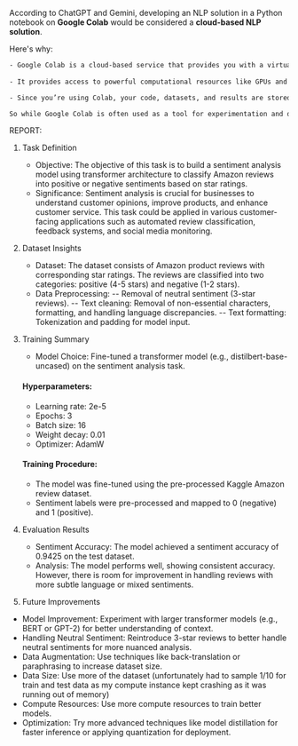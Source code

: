 According to ChatGPT and Gemini, developing an NLP solution in a Python notebook on **Google Colab** would be considered a **cloud-based NLP solution**.

Here's why:


```txt
- Google Colab is a cloud-based service that provides you with a virtual environment to run Python code, including for tasks like NLP. When you use Google Colab, your code is executed on Google's cloud infrastructure rather than on your local machine.
  
- It provides access to powerful computational resources like GPUs and TPUs, which can be useful for training large machine learning models, including those for NLP.

- Since you’re using Colab, your code, datasets, and results are stored in the cloud (Google Drive), and you can easily access your environment from any device with internet connectivity.

So while Google Colab is often used as a tool for experimentation and development, it enables you to build and run your NLP models in a cloud environment, making it a cloud-based solution for NLP development. However, in a production setting, if you were deploying an NLP model or API, you might opt for other cloud platforms like Google Cloud, AWS, or Azure to scale your solution further.
```

REPORT:
1. Task Definition
    - Objective: The objective of this task is to build a sentiment analysis model using transformer architecture to classify Amazon reviews into positive or negative sentiments based on star ratings.
    - Significance: Sentiment analysis is crucial for businesses to understand customer opinions, improve products, and enhance customer service. This task could be applied in various customer-facing applications such as automated review classification, feedback systems, and social media monitoring.

2. Dataset Insights
    - Dataset: The dataset consists of Amazon product reviews with corresponding star ratings. The reviews are classified into two categories: positive (4-5 stars) and negative (1-2 stars).
    - Data Preprocessing:
    -- Removal of neutral sentiment (3-star reviews).
    -- Text cleaning: Removal of non-essential characters, formatting, and handling language discrepancies.
    -- Text formatting: Tokenization and padding for model input.

3. Training Summary
    - Model Choice: Fine-tuned a transformer model (e.g., distilbert-base-uncased) on the sentiment analysis task.
    #### Hyperparameters:
    - Learning rate: 2e-5
    - Epochs: 3
    - Batch size: 16
    - Weight decay: 0.01
    - Optimizer: AdamW
    #### Training Procedure:
    - The model was fine-tuned using the pre-processed Kaggle Amazon review dataset.
    - Sentiment labels were pre-processed and mapped to 0 (negative) and 1 (positive).

4. Evaluation Results
    - Sentiment Accuracy: The model achieved a sentiment accuracy of 0.9425 on the test dataset.
    - Analysis: The model performs well, showing consistent accuracy. However, there is room for improvement in handling reviews with more subtle language or mixed sentiments.

5. Future Improvements
- Model Improvement: Experiment with larger transformer models (e.g., BERT or GPT-2) for better understanding of context.
- Handling Neutral Sentiment: Reintroduce 3-star reviews to better handle neutral sentiments for more nuanced analysis.
- Data Augmentation: Use techniques like back-translation or paraphrasing to increase dataset size.
- Data Size: Use more of the dataset (unfortunately had to sample 1/10 for train and test data as my compute instance kept crashing as it was running out of memory)
- Compute Resources: Use more compute resources to train better models.
- Optimization: Try more advanced techniques like model distillation for faster inference or applying quantization for deployment.